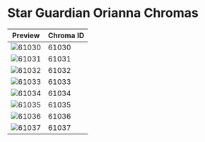# Star Guardian Orianna Chromas

| Preview | Chroma ID |
|---------|-----------|
| ![61030](https://raw.communitydragon.org/latest/plugins/rcp-be-lol-game-data/global/default/v1/champion-chroma-images/61/61030.png) | 61030 |
| ![61031](https://raw.communitydragon.org/latest/plugins/rcp-be-lol-game-data/global/default/v1/champion-chroma-images/61/61031.png) | 61031 |
| ![61032](https://raw.communitydragon.org/latest/plugins/rcp-be-lol-game-data/global/default/v1/champion-chroma-images/61/61032.png) | 61032 |
| ![61033](https://raw.communitydragon.org/latest/plugins/rcp-be-lol-game-data/global/default/v1/champion-chroma-images/61/61033.png) | 61033 |
| ![61034](https://raw.communitydragon.org/latest/plugins/rcp-be-lol-game-data/global/default/v1/champion-chroma-images/61/61034.png) | 61034 |
| ![61035](https://raw.communitydragon.org/latest/plugins/rcp-be-lol-game-data/global/default/v1/champion-chroma-images/61/61035.png) | 61035 |
| ![61036](https://raw.communitydragon.org/latest/plugins/rcp-be-lol-game-data/global/default/v1/champion-chroma-images/61/61036.png) | 61036 |
| ![61037](https://raw.communitydragon.org/latest/plugins/rcp-be-lol-game-data/global/default/v1/champion-chroma-images/61/61037.png) | 61037 |